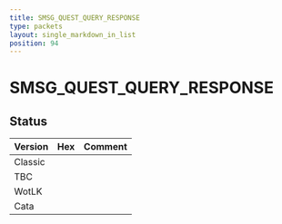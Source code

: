 ```yaml
---
title: SMSG_QUEST_QUERY_RESPONSE
type: packets
layout: single_markdown_in_list
position: 94
---
```


# SMSG_QUEST_QUERY_RESPONSE

## Status

Version | Hex | Comment
---------- | ---------- | ---------- 
Classic |  |  
TBC |  |  
WotLK |  |  
Cata |  |  
